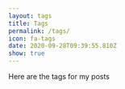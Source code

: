 ```yaml
---
layout: tags
title: Tags
permalink: /tags/
icon: fa-tags
date: 2020-09-28T09:39:55.810Z
show: true
---
```

Here are the tags for my posts